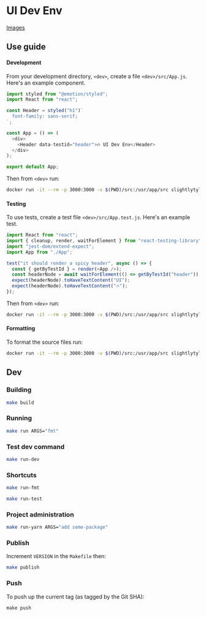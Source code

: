 # UI Dev Env

[Images](https://hub.docker.com/r/slightlytyler/ui-dev-env/)

## Use guide

#### Development

From your development directory, `<dev>`, create a file `<dev>/src/App.js`.
Here's an example component.

```js
import styled from "@emotion/styled";
import React from "react";

const Header = styled("h1")`
  font-family: sans-serif;
`;

const App = () => (
  <div>
    <Header data-testid="header">🔥 UI Dev Env</Header>
  </div>
);

export default App;
```

Then from `<dev>` run:

```sh
docker run -it --rm -p 3000:3000 -v $(PWD)/src:/usr/app/src slightlytyler/ui-dev-env dev
```

#### Testing

To use tests, create a test file `<dev>/src/App.test.js`. 
Here's an example test.

```js
import React from "react";
import { cleanup, render, waitForElement } from "react-testing-library";
import "jest-dom/extend-expect";
import App from "./App";

test("it should render a spicy header", async () => {
  const { getByTestId } = render(<App />);
  const headerNode = await waitForElement(() => getByTestId("header"));
  expect(headerNode).toHaveTextContent("UI");
  expect(headerNode).toHaveTextContent("🔥");
});
```

Then from `<dev>` run:

```sh
docker run -it --rm -p 3000:3000 -v $(PWD)/src:/usr/app/src slightlytyler/ui-dev-env test
```

#### Formatting

To format the source files run:

```sh
docker run -it --rm -p 3000:3000 -v $(PWD)/src:/usr/app/src slightlytyler/ui-dev-env fmt
```

## Dev

### Building

```sh
make build
```

### Running

```sh
make run ARGS="fmt"
```

### Test dev command

```sh
make run-dev
```

### Shortcuts

```sh
make run-fmt
```

```sh
make run-test
```

### Project administration

```sh
make run-yarn ARGS="add some-package"
```

### Publish

Increment `VERSION` in the `Makefile` then:

```sh
make publish
```

### Push

To push up the current tag (as tagged by the Git SHA):

```
make push
```